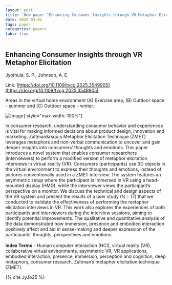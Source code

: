 ```yaml
---
layout: post
title: 'New paper "Enhancing Consumer Insights through VR Metaphor Elicitation"'
date: 2025-03-01
tags: paper
categories: papers
tabs: true
---
```


## Enhancing Consumer Insights through VR Metaphor Elicitation
Jyothula, S. P., Johnson, A. E.

Link: [https://doi.org/10.1109/tvcg.2025.3549905](https://doi.org/10.1109/tvcg.2025.3549905)

Areas in the virtual home environment (A) Exercise area, (B) Outdoor space - summer and (C) Outdoor space - winter.

![image](https://www.evl.uic.edu/output/originals/ieee_tvcg2025.png-srcw.jpg){:style="max-width: 100%"}

In consumer research, understanding consumer behavior and experiences is vital for making informed decisions about product design, innovation and marketing. Zaltman&rsqu;s Metaphor Elicitation Technique (ZMET) leverages metaphors and non-verbal communication to uncover and gain deeper insights into consumers&rsquo; thoughts and emotions. This paper introduces a novel system that enables consumer researchers (interviewers) to perform a modified version of metaphor elicitation interviews in virtual reality (VR). Consumers (participants) use 3D objects in the virtual environment to express their thoughts and emotions, instead of pictures conventionally used in a ZMET interview. The system features an asymmetric setup where the participant is immersed in VR using a head-mounted display (HMD), while the interviewer views the participant&rsquo;s perspective on a monitor. We discuss the technical and design aspects of the VR system and present the results of a user study (N = 17) that we conducted to validate the effectiveness of performing the metaphor elicitation interviews in VR. This work also explores the experiences of both participants and interviewers during the interview sessions, aiming to identify potential improvements. The qualitative and quantitative analysis of the data demonstrated how immersion, presence and embodied interaction positively affect and aid in sense-making and deeper expression of the participants&rsquo; thoughts, perspectives and emotions.<br><br>
<strong>Index Terms</strong> - Human computer interaction (HCI), virtual reality (VR), collaborative virtual environments, asymmetric VR, VR applications, embodied interaction, presence, immersion, perception and cognition, deep metaphors, consumer research, Zaltman&rsquo;s metaphor elicitation technique (ZMET).

{% cite JyJo25 %}